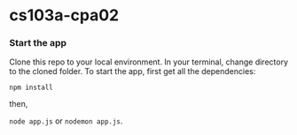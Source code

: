 # cs103a-cpa02

### Start the app
Clone this repo to your local environment. In your terminal, change directory to the cloned folder. To start the app, first get all the dependencies:

`npm install`

then,

`node app.js` or `nodemon app.js`.
